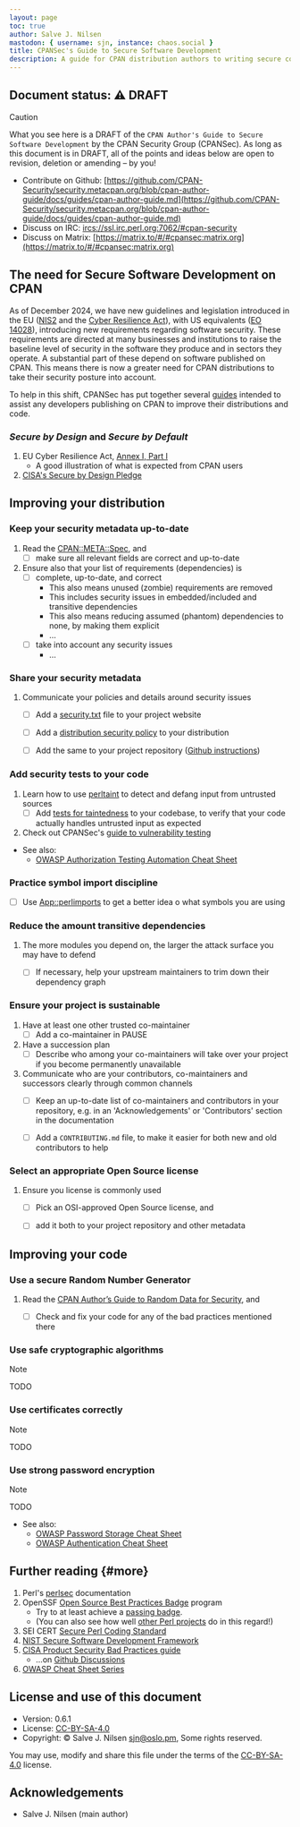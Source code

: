 ```yaml
---
layout: page
toc: true
author: Salve J. Nilsen
mastodon: { username: sjn, instance: chaos.social }
title: CPANSec's Guide to Secure Software Development
description: A guide for CPAN distribution authors to writing secure code
---
```


## Document status: ⚠️  DRAFT

> [!CAUTION]
> What you see here is a DRAFT of the `CPAN Author's Guide to Secure Software Development` by the CPAN Security Group (CPANSec).
> As long as this document is in DRAFT, all of the points and ideas below are open to revision, deletion or amending – by you!
>
> - Contribute on Github: [https://github.com/CPAN-Security/security.metacpan.org/blob/cpan-author-guide/docs/guides/cpan-author-guide.md](https://github.com/CPAN-Security/security.metacpan.org/blob/cpan-author-guide/docs/guides/cpan-author-guide.md)
> - Discuss on IRC: [ircs://ssl.irc.perl.org:7062/#cpan-security](ircs://ssl.irc.perl.org:7062/#cpan-security)
> - Discuss on Matrix: [https://matrix.to/#/#cpansec:matrix.org](https://matrix.to/#/#cpansec:matrix.org)


## The need for Secure Software Development on CPAN

As of December 2024, we have new guidelines and legislation introduced in the EU ([NIS2](../readinglist.md#nis2) and the [Cyber Resilience Act](../readinglist.md#cra)), with US equivalents ([EO 14028](../readinglist.md#eo14028)), introducing new requirements regarding software security.
These requirements are directed at many businesses and institutions to raise the baseline level of security in the software they produce and in sectors they operate.
A substantial part of these depend on software published on CPAN.
This means there is now a greater need for CPAN distributions to take their security posture into account.

To help in this shift, CPANSec has put together several [guides](./) intended to assist any developers publishing on CPAN to improve their distributions and code.


### _Secure by Design_ and _Secure by Default_

1. EU Cyber Resilience Act, [Annex I, Part I](https://eur-lex.europa.eu/legal-content/EN/TXT/HTML/?uri=OJ:L_202402847#anx_I)
    * A good illustration of what is expected from CPAN users
1. [CISA's Secure by Design Pledge](https://www.cisa.gov/securebydesign/pledge)


## Improving your distribution


### Keep your security metadata up-to-date

1. Read the [CPAN::META::Spec](https://metacpan.org/pod/CPAN::Meta::Spec), and
    - [ ] make sure all relevant fields are correct and up-to-date
1. Ensure also that your list of requirements (dependencies) is
    - [ ] complete, up-to-date, and correct
        - This also means unused (zombie) requirements are removed
        - This includes security issues in embedded/included and transitive dependencies
        - This also means reducing assumed (phantom) dependencies to none, by making them explicit
        - …
    - [ ] take into account any security issues
        - …


### Share your security metadata

1. Communicate your policies and details around security issues
   - [ ] Add a [security.txt](https://securitytxt.org/) file to your project website
   - [ ] Add a [distribution security policy](security-policy-for-authors.md) to your distribution
   - [ ] Add the same to your project repository ([Github instructions](https://docs.github.com/en/code-security/getting-started/adding-a-security-policy-to-your-repository))


### Add security tests to your code

1. Learn how to use [perltaint](https://perldoc.perl.org/perlsec#Laundering-and-Detecting-Tainted-Data) to detect and defang input from untrusted sources
   - [ ] Add [tests for taintedness](https://metacpan.org/pod/Test::Taint) to your codebase, to verify that your code actually handles untrusted input as expected
1. Check out CPANSec's [guide to vulnerability testing](vulnerability-testing.md)


* See also:
    * [OWASP Authorization Testing Automation Cheat Sheet](https://cheatsheetseries.owasp.org/cheatsheets/Authorization_Testing_Automation_Cheat_Sheet.html)

### Practice symbol import discipline

- [ ] Use [App::perlimports](https://www.olafalders.com/2024/04/15/getting-started-with-perlimports/) to get a better idea o what symbols you are using


### Reduce the amount transitive dependencies

1. The more modules you depend on, the larger the attack surface you may have to defend
    - [ ] If necessary, help your upstream maintainers to trim down their dependency graph


### Ensure your project is sustainable

1. Have at least one other trusted co-maintainer
    - [ ] Add a co-maintainer in PAUSE
1. Have a succession plan
    - [ ] Describe who among your co-maintainers will take over your project if you become permanently unavailable
1. Communicate who are your contributors, co-maintainers and successors clearly through common channels
    - [ ] Keep an up-to-date list of co-maintainers and contributors in your repository, e.g. in an 'Acknowledgements' or 'Contributors' section in the documentation
    - [ ] Add a `CONTRIBUTING.md` file, to make it easier for both new and old contributors to help


### Select an appropriate Open Source license

1. Ensure you license is commonly used
    - [ ] Pick an OSI-approved Open Source license, and
    - [ ] add it both to your project repository and other metadata


## Improving your code

### Use a secure Random Number Generator

1. Read the [CPAN Author’s Guide to Random Data for Security](random-data-for-security.md), and
    - [ ] Check and fix your code for any of the bad practices mentioned there


### Use safe cryptographic algorithms

> [!NOTE]
> TODO


### Use certificates correctly

> [!NOTE]
> TODO


### Use strong password encryption

> [!NOTE]
> TODO

* See also:
    * [OWASP Password Storage Cheat Sheet](https://cheatsheetseries.owasp.org/cheatsheets/Password_Storage_Cheat_Sheet.html)
    * [OWASP Authentication Cheat Sheet](https://cheatsheetseries.owasp.org/cheatsheets/Authentication_Cheat_Sheet.html)


## Further reading {#more}

1. Perl's [perlsec](https://perldoc.perl.org/perlsec) documentation
1. OpenSSF [Open Source Best Practices Badge](https://www.bestpractices.dev/en) program
    * Try to at least achieve a [passing badge](https://www.bestpractices.dev/en/criteria/0).
    * (You can also see how well [other Perl projects](https://www.bestpractices.dev/en/projects?q=perl) do in this regard!)
1. SEI CERT [Secure Perl Coding Standard](https://wiki.sei.cmu.edu/confluence/display/perl/SEI+CERT+Perl+Coding+Standard)
1. [NIST Secure Software Development Framework](https://csrc.nist.gov/projects/ssdf)
1. [CISA Product Security Bad Practices guide](https://www.cisa.gov/resources-tools/resources/product-security-bad-practices)
    * …on [Github Discussions](https://github.com/cisagov/bad-practices/discussions)
1. [OWASP Cheat Sheet Series](https://cheatsheetseries.owasp.org/)


## License and use of this document

* Version: 0.6.1
* License: [CC-BY-SA-4.0](https://creativecommons.org/licenses/by-sa/4.0/deed)
* Copyright: © Salve J. Nilsen <sjn@oslo.pm>, Some rights reserved.

You may use, modify and share this file under the terms of the [CC-BY-SA-4.0](https://creativecommons.org/licenses/by-sa/4.0/deed) license.


## Acknowledgements

* Salve J. Nilsen (main author)

